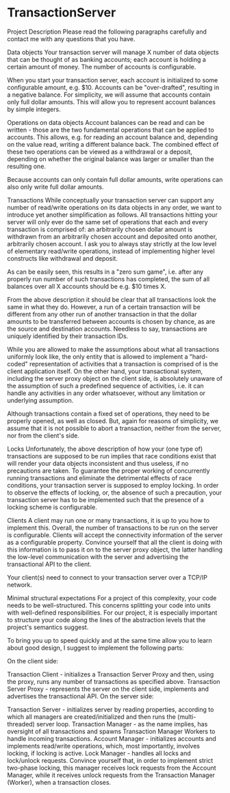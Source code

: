 # TransactionServer

Project Description
Please read the following paragraphs carefully and contact me with any questions that you have.

Data objects
Your transaction server will manage X number of data objects that can be thought of as banking accounts; each account is holding a certain amount of money. The number of accounts is configurable.

When you start your transaction server, each account is initialized to some configurable amount, e.g. $10. Accounts can be "over-drafted", resulting in a negative balance. For simplicity, we will assume that accounts contain only full dollar amounts. This will allow you to represent account balances by simple integers.

Operations on data objects
Account balances can be read and can be written - those are the two fundamental operations that can be applied to accounts. This allows, e.g. for reading an account balance and, depending on the value read, writing a different balance back. The combined effect of these two operations can be viewed as a withdrawal or a deposit, depending on whether the original balance was larger or smaller than the resulting one.

Because accounts can only contain full dollar amounts, write operations can also only write full dollar amounts.

Transactions
While conceptually your transaction server can support any number of read/write operations on its data objects in any order, we want to introduce yet another simplification as follows. All transactions hitting your server will only ever do the same set of operations that each and every transaction is comprised of: an arbitrarily chosen dollar amount is withdrawn from an arbitrarily chosen account and deposited onto another, arbitrarily chosen account. I ask you to always stay strictly at the low level of elementary read/write operations, instead of  implementing higher level constructs like withdrawal and deposit.

As can be easily seen, this results in a "zero sum game", i.e. after any properly run number of such transactions has completed, the sum of all balances over all X accounts should be e.g. $10 times X.

From the above description it should be clear that all transactions look the same in what they do. However, a run of a certain transaction will be different from any other run of another transaction in that the dollar amounts to be transferred between accounts is chosen by chance, as are the source and destination accounts. Needless to say, transactions are uniquely identified by their transaction IDs. 

While you are allowed to make the assumptions about what all transactions uniformly look like, the only entity that is allowed to implement a "hard-coded" representation of activities that a transaction is comprised of is the client application itself. On the other hand, your transactional system, including the server proxy object on the client side, is absolutely unaware of the assumption of such a predefined sequence of activities, i.e. it can handle any activities in any order whatsoever, without any limitation or underlying assumption.

Although transactions contain a fixed set of operations, they need to be properly opened, as well as closed. But, again for reasons of simplicity, we assume that it is not possible to abort a transaction, neither from the server, nor from the client's side.

Locks
Unfortunately, the above description of how your (one type of) transactions are supposed to be run implies that race conditions exist that will render your data objects inconsistent and thus useless, if no precautions are taken. To guarantee the proper working of concurrently running transactions and eliminate the detrimental effects of race conditions, your transaction server is supposed to employ locking. In order to observe the effects of locking, or, the absence of such a precaution, your transaction server has to be implemented such that the presence of a locking scheme is configurable.

Clients
A client may run one or many transactions, it is up to you how to implement this. Overall, the number of transactions to be run on the server is configurable. Clients will accept the connectivity information of the server as a configurable property. Convince yourself that all the client is doing with this information is to pass it on to the server proxy object, the latter handling the low-level communication with the server and advertising the transactional API to the client.

Your client(s) need to connect to your transaction server over a TCP/IP network.

Minimal structural expectations
For a project of this complexity, your code needs to be well-structured. This concerns splitting your code into units with well-defined responsibilities. For our project, it is especially important to structure your code along the lines of the abstraction levels that the project's semantics suggest.

To bring you up to speed quickly and at the same time allow you to learn about good design, I suggest to implement the following parts:

On the client side:

Transaction Client - initializes a Transaction Server Proxy and then, using the proxy, runs any number of transactions as specified above.
Transaction Server Proxy - represents the server on the client side, implements and advertises the transactional API.
On the server side:

Transaction Server - initializes server by reading properties, according to which all managers are created/initialized and then runs the (multi-threaded) server loop.
Transaction Manager - as the name implies, has oversight of all transactions and spawns Transaction Manager Workers to handle incoming transactions.
Account Manager - initializes accounts and implements read/write operations, which, most importantly, involves locking, if locking is active.
Lock Manager - handles all locks and lock/unlock requests. Convince yourself that, in order to implement strict two-phase locking, this manager receives lock requests from the Account Manager, while it receives unlock requests from the Transaction Manager (Worker), when a transaction closes.
